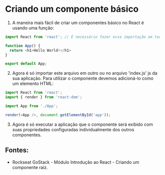 # Criando um componente básico

1. A maneira mais fácil de criar um componentes básico no React é usando uma função:
```javascript
import React from 'react'; // É necessário fazer essa importação em todo arquivo que utilizar a sintaxe de HTML. 

function App() {
  return <h1>Hello World!</h1>
}

export default App;
```

2. Agora é só importar este arquivo em outro ou no arquivo 'index.js' js da sua aplicação. Para utilizar o componente devemos adicioná-lo como um elemento HTML:
```javascript
import React from 'react';
import { render } from 'react-dom';

import App from './App';

render(<App />, document.getElementById('app'));
```

3. Agora é só executar a aplicação que o componente será exibido com suas propriedades configuradas individualmente dos outros componentes. 

## Fontes: 
- Rockseat GoStack - Módulo Introdução ao React - Criando um componente raiz. 